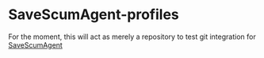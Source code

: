 # SaveScumAgent-profiles

For the moment, this will act as merely a repository to test git integration for [SaveScumAgent](https://github.com/SaveScum/SaveScumAgent)
